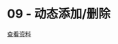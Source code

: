 # 09 - 动态添加/删除

[查看资料](https://github.com/jbaysolutions/vue-grid-layout/blob/master/website/docs/.vuepress/components/Example09DynamicAddRemove.vue)

<ClientOnly>
<!--iframe style="border:0;width: 100%;height:800px;" src="../examples/09-dynamic-add-remove.html">
</iframe-->
<Example09DynamicAddRemove></Example09DynamicAddRemove>
</ClientOnly>
